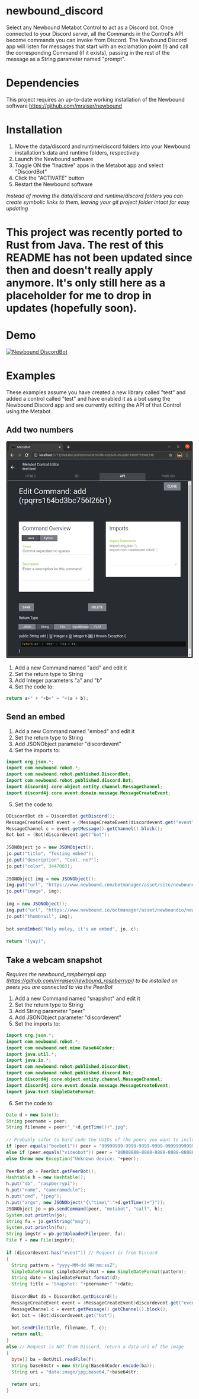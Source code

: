# newbound_discord
Select any Newbound Metabot Control to act as a Discord bot. Once connected to your Discord server, all the Commands in the Control's API become commands you can invoke from Discord. The Newbound Discord app will listen for messages that start with an exclamation point (!) and call the corresponding Command (if it exists), passing in the rest of the message as a String parameter named "prompt".

# Dependencies
This project requires an up-to-date working installation of the Newbound software 
https://github.com/mraiser/newbound

# Installation
1. Move the data/discord and runtime/discord folders into your Newbound installation's data and runtime folders, respectively
2. Launch the Newbound software
3. Toggle ON the "Inactive" apps in the Metabot app and select "DiscordBot"
4. Click the "ACTIVATE" button
5. Restart the Newbound software

*Instead of moving the data/discord and runtime/discord folders you can create symbolic links to them, leaving your git project folder intact for easy updating*

# This project was recently ported to Rust from Java. The rest of this README has not been updated since then and doesn't really apply anymore. It's only still here as a placeholder for me to drop in updates (hopefully soon).

# Demo
[![Newbound DiscordBot](http://img.youtube.com/vi/2CnYH8UGGNw/0.jpg)](http://www.youtube.com/watch?v=2CnYH8UGGNw "Newbound DiscordBot")

# Examples
These examples assume you have created a new library called "test" and added a control called "test" and have enabled it as a bot using the Newbound Discord app and are currently editing the API of that Control using the Metabot.

## Add two numbers
![Screenshot](doc/screenshot_add.png)
1. Add a new Command named "add" and edit it
2. Set the return type to String
3. Add Integer parameters "a" and "b"
4. Set the code to:
```java
return a+" + "+b+" = "+(a + b);
```
## Send an embed
1. Add a new Command named "embed" and edit it
2. Set the return type to String
3. Add JSONObject parameter "discordevent"
4. Set the imports to:
```java
import org.json.*;
import com.newbound.robot.*;
import com.newbound.robot.published.DiscordBot;
import com.newbound.robot.published.discord.Bot;
import discord4j.core.object.entity.channel.MessageChannel;
import discord4j.core.event.domain.message.MessageCreateEvent;
```
5. Set the code to:
```java
DDiscordBot db = DiscordBot.getDiscord();
MessageCreateEvent event = (MessageCreateEvent)discordevent.get("event");
MessageChannel c = event.getMessage().getChannel().block();
Bot bot = (Bot)discordevent.get("bot");

JSONObject jo = new JSONObject();
jo.put("title", "Testing embed");
jo.put("description", "Cool, no?");
jo.put("color", 3447003);

JSONObject img = new JSONObject();
img.put("url", "https://www.newbound.com/botmanager/asset/site/newbound-hd-color.png");
jo.put("image", img);

img = new JSONObject();
img.put("url", "https://www.newbound.io/botmanager/asset/newboundio/newbound-icon-small-white.png");
jo.put("thumbnail", img);

bot.sendEmbed("Holy moley, it's an embed", jo, c);

return "(yay)";
```
## Take a webcam snapshot
*Requires the newbound_raspberrypi app (https://github.com/mraiser/newbound_raspberrypi) to be installed on peers you are connected to via the PeerBot*
1. Add a new Command named "snapshot" and edit it
2. Set the return type to String
3. Add String parameter "peer"
4. Add JSONObject parameter "discordevent"
5. Set the imports to:
```java
import org.json.*;
import com.newbound.robot.*;
import com.newbound.net.mime.Base64Coder;
import java.util.*;
import java.io.*;
import com.newbound.robot.published.DiscordBot;
import com.newbound.robot.published.discord.Bot;
import discord4j.core.object.entity.channel.MessageChannel;
import discord4j.core.event.domain.message.MessageCreateEvent;
import java.text.SimpleDateFormat;
```
6. Set the code to:
```java
Date d = new Date();
String peername = peer;
String filename = peer+"_"+d.getTime()+".jpg";

// Probably safer to hard code the UUIDs of the peers you want to include rather than looking up the UUIDs by peer name.
if (peer.equals("beebot1")) peer = "99999999-9999-9999-9999-999999999999";
else if (peer.equals("videobot")) peer = "88888888-8888-8888-8888-888888888888";
else throw new Exception("Unknown device: "+peer);

PeerBot pb = PeerBot.getPeerBot();
Hashtable h = new Hashtable();
h.put("db", "raspberrypi");
h.put("name", "cameramodule");
h.put("cmd", "jpeg");
h.put("args", new JSONObject("{\"time\":"+d.getTime()+"}"));
JSONObject jo = pb.sendCommand(peer, "metabot", "call", h);
System.out.println(jo);
String fu = jo.getString("msg");
System.out.println(fu);
String imgstr = pb.getUploadedFile(peer, fu);
File f = new File(imgstr);

if (discordevent.has("event")) // Request is from Discord
{
  String pattern = "yyyy-MM-dd HH:mm:ssZ";
  SimpleDateFormat simpleDateFormat = new SimpleDateFormat(pattern);
  String date = simpleDateFormat.format(d);
  String title = "Snapshot: "+peername+" "+date;

  DiscordBot db = DiscordBot.getDiscord();
  MessageCreateEvent event = (MessageCreateEvent)discordevent.get("event");
  MessageChannel c = event.getMessage().getChannel().block();
  Bot bot = (Bot)discordevent.get("bot");
  
  bot.sendFile(title, filename, f, c);
  return null;
}
else // Request is NOT from Discord, return a data-uri of the image
{
  byte[] ba = BotUtil.readFile(f);
  String base64str = new String(Base64Coder.encode(ba));
  String uri = "data:image/jpg;base64,"+base64str;

  return uri;
}
```
